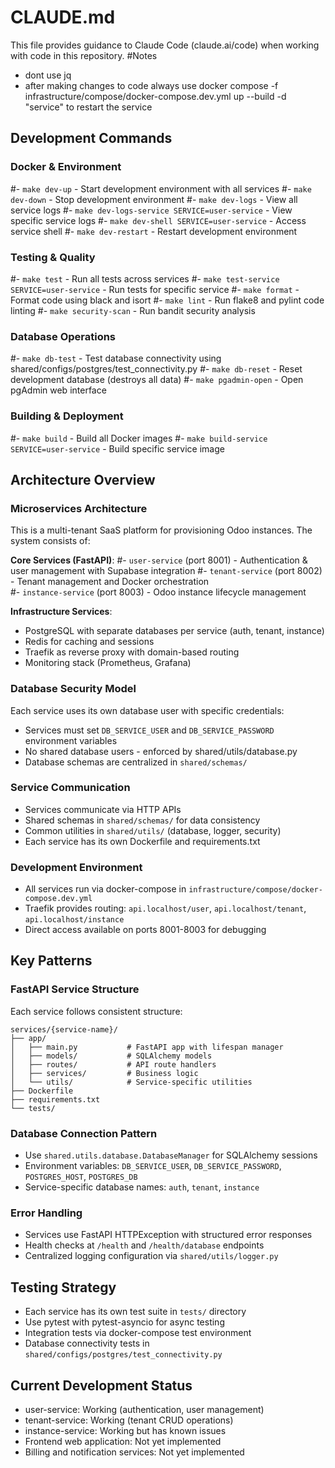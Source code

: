 # CLAUDE.md

This file provides guidance to Claude Code (claude.ai/code) when working with code in this repository.
#Notes
- dont use jq
- after making changes to code always use docker compose -f infrastructure/compose/docker-compose.dev.yml up --build -d "service" to restart the service


## Development Commands

### Docker & Environment
#- `make dev-up` - Start development environment with all services
#- `make dev-down` - Stop development environment
#- `make dev-logs` - View all service logs
#- `make dev-logs-service SERVICE=user-service` - View specific service logs
#- `make dev-shell SERVICE=user-service` - Access service shell
#- `make dev-restart` - Restart development environment

### Testing & Quality
#- `make test` - Run all tests across services
#- `make test-service SERVICE=user-service` - Run tests for specific service
#- `make format` - Format code using black and isort
#- `make lint` - Run flake8 and pylint code linting
#- `make security-scan` - Run bandit security analysis

### Database Operations
#- `make db-test` - Test database connectivity using shared/configs/postgres/test_connectivity.py
#- `make db-reset` - Reset development database (destroys all data)
#- `make pgadmin-open` - Open pgAdmin web interface

### Building & Deployment
#- `make build` - Build all Docker images
#- `make build-service SERVICE=user-service` - Build specific service image

## Architecture Overview

### Microservices Architecture
This is a multi-tenant SaaS platform for provisioning Odoo instances. The system consists of:

**Core Services (FastAPI)**:
#- `user-service` (port 8001) - Authentication & user management with Supabase integration
#- `tenant-service` (port 8002) - Tenant management and Docker orchestration  
#- `instance-service` (port 8003) - Odoo instance lifecycle management

**Infrastructure Services**:
- PostgreSQL with separate databases per service (auth, tenant, instance)
- Redis for caching and sessions
- Traefik as reverse proxy with domain-based routing
- Monitoring stack (Prometheus, Grafana)

### Database Security Model
Each service uses its own database user with specific credentials:
- Services must set `DB_SERVICE_USER` and `DB_SERVICE_PASSWORD` environment variables
- No shared database users - enforced by shared/utils/database.py
- Database schemas are centralized in `shared/schemas/`

### Service Communication
- Services communicate via HTTP APIs
- Shared schemas in `shared/schemas/` for data consistency
- Common utilities in `shared/utils/` (database, logger, security)
- Each service has its own Dockerfile and requirements.txt

### Development Environment
- All services run via docker-compose in `infrastructure/compose/docker-compose.dev.yml`
- Traefik provides routing: `api.localhost/user`, `api.localhost/tenant`, `api.localhost/instance`
- Direct access available on ports 8001-8003 for debugging

## Key Patterns

### FastAPI Service Structure
Each service follows consistent structure:
```
services/{service-name}/
├── app/
│   ├── main.py           # FastAPI app with lifespan manager
│   ├── models/           # SQLAlchemy models
│   ├── routes/           # API route handlers
│   ├── services/         # Business logic
│   └── utils/            # Service-specific utilities
├── Dockerfile
├── requirements.txt
└── tests/
```

### Database Connection Pattern
- Use `shared.utils.database.DatabaseManager` for SQLAlchemy sessions
- Environment variables: `DB_SERVICE_USER`, `DB_SERVICE_PASSWORD`, `POSTGRES_HOST`, `POSTGRES_DB`
- Service-specific database names: `auth`, `tenant`, `instance`

### Error Handling
- Services use FastAPI HTTPException with structured error responses
- Health checks at `/health` and `/health/database` endpoints
- Centralized logging configuration via `shared/utils/logger.py`

## Testing Strategy
- Each service has its own test suite in `tests/` directory
- Use pytest with pytest-asyncio for async testing
- Integration tests via docker-compose test environment
- Database connectivity tests in `shared/configs/postgres/test_connectivity.py`

## Current Development Status
- user-service: Working (authentication, user management)
- tenant-service: Working (tenant CRUD operations)  
- instance-service: Working but has known issues
- Frontend web application: Not yet implemented
- Billing and notification services: Not yet implemented